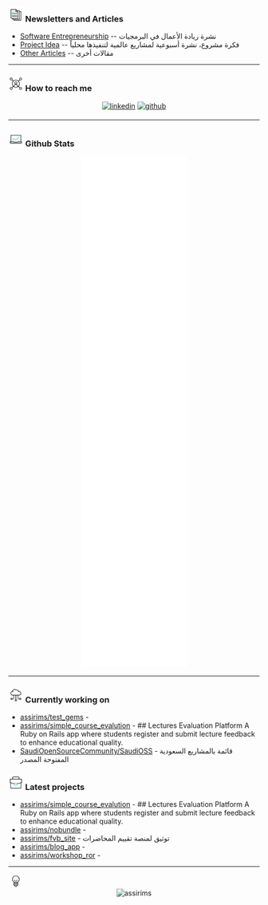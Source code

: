 <!--<p align="center"><img src="https://github.com/assirims/assirims/blob/main/assets/banner.png" /></p>-->

### <img src="./assets/1.gif" width ="30" /><b> Newsletters and Articles</b>

- [Software Entrepreneurship](https://www.linkedin.com/newsletters/%D8%B1%D9%8A%D8%A7%D8%AF%D8%A9-%D8%A7%D9%84%D8%A3%D8%B9%D9%85%D8%A7%D9%84-%D9%81%D9%8A-%D8%A7%D9%84%D8%A8%D8%B1%D9%85%D8%AC%D9%8A%D8%A7%D8%AA-7120424670171918338/)
-- نشرة ريادة الأعمال في البرمجيات
- [Project Idea](https://www.linkedin.com/newsletters/%25D9%2581%25D9%2583%25D8%25B1%25D8%25A9-%25D9%2585%25D8%25B4%25D8%25B1%25D9%2588%25D8%25B9-7195055915396452352/)
-- فكرة مشروع، نشرة أسبوعية لمشاريع عالمية لتنفيذها محلياً
- [Other Articles](https://www.linkedin.com/in/mohammed-assiri/recent-activity/articles/)
-- مقالات أخرى

---

### <img src="./assets/2.gif" width ="30" /><b> How to reach me</b>

<div align='center'>
    <a href="https://linkedin.com/in/mohammed-assiri" target="_blank"><img src="https://img.shields.io/badge/linkedin:  Mohammed Assiri-%2300acee.svg?color=405DE6&style=for-the-badge&logo=linkedin&logoColor=white" alt=linkedin style="margin-bottom: 5px;"/></a>
    <a href="https://github.com/assirims" target="_blank"><img src="https://img.shields.io/badge/github:  @assirims-%2300acee.svg?color=000000&style=for-the-badge&logo=github&logoColor=white" alt=github style="margin-bottom: 5px;"/></a>
</div>

---

### <img src="./assets/3.gif" width ="30" /><b> Github Stats</b><br>

<div align="center"><img src="https://github.com/assirims/assirims/raw/main/github-metrics.svg" /></div>

---

### <img src="./assets/4.gif" width ="30" /> Currently working on

- [assirims/test_gems](https://github.com/assirims/test_gems) - 
- [assirims/simple_course_evalution](https://github.com/assirims/simple_course_evalution) - ## Lectures Evaluation Platform  A Ruby on Rails app where students register and submit lecture feedback to enhance educational quality.
- [SaudiOpenSourceCommunity/SaudiOSS](https://github.com/SaudiOpenSourceCommunity/SaudiOSS) - قائمة بالمشاريع السعودية المفتوحة المصدر
### <img src="./assets/5.gif" width ="30" /> Latest projects

- [assirims/simple_course_evalution](https://github.com/assirims/simple_course_evalution) - ## Lectures Evaluation Platform  A Ruby on Rails app where students register and submit lecture feedback to enhance educational quality.
- [assirims/nobundle](https://github.com/assirims/nobundle) - 
- [assirims/fvb_site](https://github.com/assirims/fvb_site) - توثيق لمنصة تقييم المحاضرات
- [assirims/blog_app](https://github.com/assirims/blog_app) - 
- [assirims/workshop_ror](https://github.com/assirims/workshop_ror) - 

---

<img src="./assets/6.gif" width ="30" align="center" />
<div align="center"><img src="https://komarev.com/ghpvc/?username=assirims&label=Profile%20views&color=lightgrey&style=for-the-badge" alt="assirims" /></div><br /><br />

